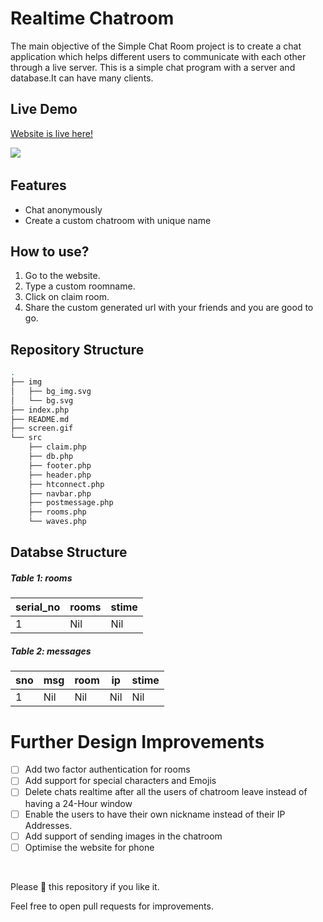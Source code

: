 
# Realtime Chatroom
The main objective of the Simple Chat Room project is to create a chat application which helps different users to communicate with each other through a live server. This is a simple chat program with a server and database.It can have many clients.

## Live Demo
[Website is live here!](https://php-chatroom.herokuapp.com/)

![](screen.gif)
&nbsp;

## Features
- Chat anonymously
- Create a custom chatroom with unique name

## How to use?
1. Go to the website.
2. Type a custom roomname.
3. Click on claim room.
4. Share the custom generated url with your friends and you are good to go. 


## Repository Structure

``` bash
.
├── img
│   ├── bg_img.svg
│   └── bg.svg
├── index.php
├── README.md
├── screen.gif
└── src
    ├── claim.php
    ├── db.php
    ├── footer.php
    ├── header.php
    ├── htconnect.php
    ├── navbar.php
    ├── postmessage.php
    ├── rooms.php
    └── waves.php
```

## Databse Structure
##### Table 1: rooms
| serial_no | rooms | stime |
|--------|----------|-------|
|  1 | Nil | Nil  |


##### Table 2: messages
| sno | msg |room | ip | stime |
|--------|----------|-------|-----|-----|
|  1 | Nil | Nil  | Nil | Nil | 

# Further Design Improvements
- [ ] Add two factor authentication for rooms
- [ ] Add support for special characters and Emojis
- [ ] Delete chats realtime after all the users of chatroom leave instead of having a 24-Hour window
- [ ] Enable the users to have their own nickname instead of their IP Addresses.
- [ ] Add support of sending images in the chatroom
- [ ] Optimise the website for phone
&nbsp;

&nbsp;


Please 🌟 this repository if you like it.

Feel free to open pull requests for improvements. 


